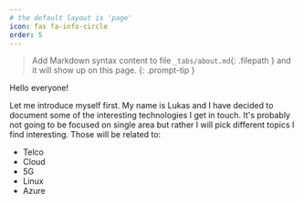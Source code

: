 ```yaml
---
# the default layout is 'page'
icon: fas fa-info-circle
order: 5
---
```


> Add Markdown syntax content to file `_tabs/about.md`{: .filepath } and it will show up on this page.
{: .prompt-tip }

Hello everyone!

Let me introduce myself first. My name is Lukas and I have decided to document some of the interesting technologies I get in touch.
It's probably not going to be focused on single area but rather I will pick different topics I find interesting. Those will be related to:
- Telco
- Cloud
- 5G
- Linux
- Azure